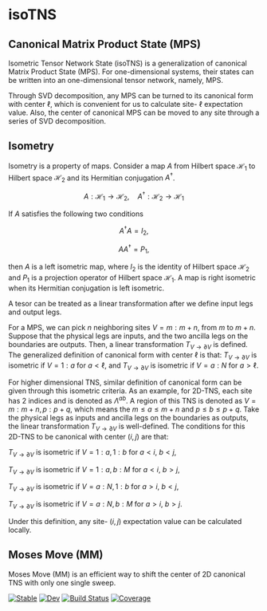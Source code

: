 

# isoTNS

## Canonical Matrix Product State (MPS)

Isometric Tensor Network State (isoTNS) is a generalization of canonical Matrix Product State (MPS).
For one-dimensional systems, their states can be written into an one-dimensional tensor network, namely, MPS.

<!-- a figure of MPS -->

Through SVD decomposition, any MPS can be turned to its canonical form with center $\ell$,
which is convenient for us to calculate site- $\ell$ expectation value.
Also, the center of canonical MPS can be moved to any site through a series of SVD decomposition.

## Isometry
Isometry is a property of maps.
Consider a map $A$ from Hilbert space $\mathcal{H}_1$ to Hilbert space $\mathcal{H}_2$ and its Hermitian conjugation $A^\dagger$.

$$
A:\mathcal{H}_1\to\mathcal{H}_2,\quad A^\dagger:\mathcal{H}_2\to\mathcal{H}_1
$$

If $A$ satisfies the following two conditions

$$
A^\dagger A=I_2,
$$

$$
AA^\dagger=P_1,
$$

then $A$ is a left isometric map,
where $I_2$ is the identity of Hilbert space $\mathcal{H}_2$ and $P_1$ is a projection operator of Hilbert space $\mathcal{H}_1$.
A map is right isometric when its Hermitian conjugation is left isometric.

A tesor can be treated as a linear transformation after we define input legs and output legs.

<!-- a 5-rank tensor as example -->

For a MPS, we can pick $n$ neighboring sites $V=m:m+n$, from $m$ to $m+n$.
Suppose that the physical legs are inputs, and the two ancilla legs on the boundaries are outputs.
Then, a linear transformation $T_{V\to\partial V}$ is defined.
The generalized definition of canonical form with center $\ell$ is that:
$T_{V\to\partial V}$ is isometric if $V=1:a$ for $a<\ell$, and
$T_{V\to\partial V}$ is isometric if $V=a:N$ for $a>\ell$.

For higher dimensional TNS, similar definition of canonical form can be given through this isometric criteria.
As an example, for 2D-TNS, each site has 2 indices and is denoted as $\Lambda^{ab}$.
A region of this TNS is denoted as $V=m:m+n,p:p+q$, which means the $m\leq a\leq m+n$ and $p\leq b\leq p+q$.
Take the physical legs as inputs and ancilla legs on the boundaries as outputs, the linear transformation $T_{V\to\partial V}$ is well-defined.
The conditions for this 2D-TNS to be canonical with center $(i,j)$ are that:

$T_{V\to\partial V}$ is isometric if $V=1:a,1:b$ for $a<i$, $b<j$,

$T_{V\to\partial V}$ is isometric if $V=1:a,b:M$ for $a<i$, $b>j$,

$T_{V\to\partial V}$ is isometric if $V=a:N,1:b$ for $a>i$, $b<j$,

$T_{V\to\partial V}$ is isometric if $V=a:N,b:M$ for $a>i$, $b>j$.

Under this definition, any site- $(i,j)$ expectation value can be calculated locally.

## Moses Move (MM)

Moses Move (MM) is an efficient way to shift the center of 2D canonical TNS with only one single sweep.



[![Stable](https://img.shields.io/badge/docs-stable-blue.svg)](https://LongliZheng.github.io/isoTNS.jl/stable/)
[![Dev](https://img.shields.io/badge/docs-dev-blue.svg)](https://LongliZheng.github.io/isoTNS.jl/dev/)
[![Build Status](https://github.com/LongliZheng/isoTNS.jl/actions/workflows/CI.yml/badge.svg?branch=main)](https://github.com/LongliZheng/isoTNS.jl/actions/workflows/CI.yml?query=branch%3Amain)
[![Coverage](https://codecov.io/gh/LongliZheng/isoTNS.jl/branch/main/graph/badge.svg)](https://codecov.io/gh/LongliZheng/isoTNS.jl)

